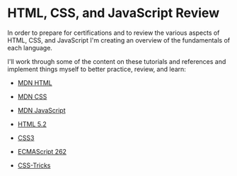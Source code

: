 # HTML, CSS, and JavaScript Review

In order to prepare for certifications and to review the various aspects of HTML, CSS, and JavaScript I'm creating an overview of the fundamentals of each language.

I'll work through some of the content on these tutorials and references and implement things myself to better practice, review, and learn:

* [MDN HTML](https://developer.mozilla.org/en-US/docs/Web/HTML)
* [MDN CSS](https://developer.mozilla.org/en-US/docs/Web/CSS)
* [MDN JavaScript](https://developer.mozilla.org/en-US/docs/Web/JavaScript)

* [HTML 5.2](https://www.w3.org/TR/html52/)
* [CSS3](https://developer.mozilla.org/en-US/docs/Web/CSS/CSS3)
* [ECMAScript 262](https://www.ecma-international.org/publications/standards/Ecma-262.htm)

* [CSS-Tricks](https://css-tricks.com/)